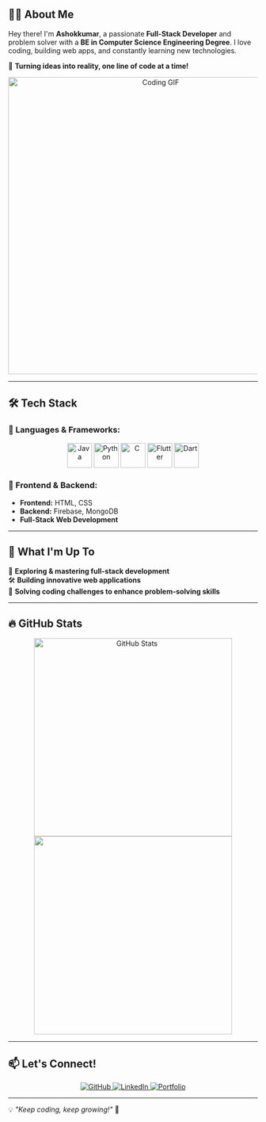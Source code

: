 ## 👨‍💻 About Me
Hey there! I'm **Ashokkumar**, a passionate **Full-Stack Developer** and problem solver with a **BE in Computer Science Engineering Degree**. I love coding, building web apps, and constantly learning new technologies.

📌 **Turning ideas into reality, one line of code at a time!**
<p align="center">
  <img src="https://media.giphy.com/media/qgQUggAC3Pfv687qPC/giphy.gif" width="600" alt="Coding GIF">
</p>

---

## 🛠️ Tech Stack
### 🚀 Languages & Frameworks:
<p align="center">
  <img src="https://cdn.jsdelivr.net/gh/devicons/devicon/icons/java/java-original.svg" alt="Java" width="50" height="50"/>
  <img src="https://cdn.jsdelivr.net/gh/devicons/devicon/icons/python/python-original.svg" alt="Python" width="50" height="50"/>
  <img src="https://cdn.jsdelivr.net/gh/devicons/devicon/icons/c/c-original.svg" alt="C" width="50" height="50"/>
  <img src="https://cdn.jsdelivr.net/gh/devicons/devicon/icons/flutter/flutter-original.svg" alt="Flutter" width="50" height="50"/>
  <img src="https://cdn.jsdelivr.net/gh/devicons/devicon/icons/dart/dart-original.svg" alt="Dart" width="50" height="50"/>
</p>

### 🎨 Frontend & Backend:
- **Frontend:** HTML, CSS  
- **Backend:** Firebase, MongoDB  
- **Full-Stack Web Development**

---

## 🌱 What I'm Up To
🚀 **Exploring & mastering full-stack development**  
🛠️ **Building innovative web applications**  
🎯 **Solving coding challenges to enhance problem-solving skills**

---

## 🔥 GitHub Stats
<p align="center">
  <img src="https://github-readme-stats.vercel.app/api?username=Ashokkumar-o-o&show_icons=true&theme=radical" alt="GitHub Stats" width="400">
  <img src="https://github-readme-streak-stats.herokuapp.com/?user=Ashokkumar-o-o&theme=radical" width="400">
</p>

---

## 📫 Let's Connect!
<p align="center">
  <a href="https://github.com/your-username" target="_blank">
    <img src="https://img.shields.io/badge/GitHub-%23121011.svg?&style=for-the-badge&logo=github&logoColor=white" alt="GitHub"/>
  </a>
  <a href="https://www.linkedin.com/in/your-linkedin/" target="www.linkedin.com/in/ashokkumar-o-o">
    <img src="https://img.shields.io/badge/LinkedIn-%230077B5.svg?&style=for-the-badge&logo=linkedin&logoColor=white" alt="LinkedIn"/>
  </a>
  <a href="https://your-portfolio-link.com" target="_blank">
    <img src="https://img.shields.io/badge/Portfolio-%23ff9800.svg?&style=for-the-badge&logo=firefox&logoColor=white" alt="Portfolio"/>
  </a>
</p>

---

💡 *"Keep coding, keep growing!"* 🚀
<!---
Ashokkumar-o-o/Ashokkumar-o-o is a ✨ special ✨ repository because its `README.md` (this file) appears on your GitHub profile.
You can click the Preview link to take a look at your changes.
--->
